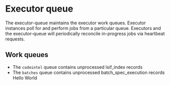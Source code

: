 # Executor queue

The executor-queue maintains the executor work queues. Executor instances poll for and perform jobs from a particular queue. Executors and the executor-queue will periodically reconcile in-progress jobs via heartbeat requests.

## Work queues

- The `codeintel` queue contains unprocessed lsif_index records
- The `batches` queue contains unprocessed batch_spec_execution records
Hello World
